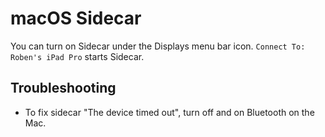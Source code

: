 # macOS Sidecar

You can turn on Sidecar under the Displays menu bar icon. `Connect To: Roben's iPad Pro` starts Sidecar.

## Troubleshooting

- To fix sidecar "The device timed out", turn off and on Bluetooth on the Mac.

